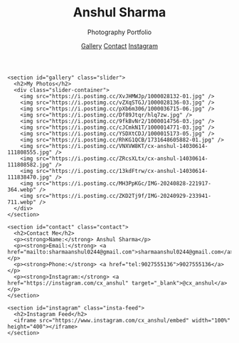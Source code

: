 <html lang="en">
<head>
  <meta charset="UTF-8" />
  <meta name="viewport" content="width=device-width, initial-scale=1.0"/>
  <title>Anshul Sharma | Photography Portfolio</title>
  <link rel="stylesheet" href="css/styles.css" />
  <script src="https://cdnjs.cloudflare.com/ajax/libs/three.js/r121/three.min.js"></script>
  <script src="https://cdn.jsdelivr.net/npm/vanta@latest/dist/vanta.net.min.js"></script>
</head>
<body>
  <div id="vanta-bg">
    <header>
      <h1>Anshul Sharma</h1>
      <p>Photography Portfolio</p>
      <nav>
        <a href="#gallery">Gallery</a>
        <a href="#contact">Contact</a>
        <a href="#instagram">Instagram</a>
      </nav>
    </header>

    <section id="gallery" class="slider">
      <h2>My Photos</h2>
      <div class="slider-container">
        <img src="https://i.postimg.cc/XvJHMWJp/1000028132-01.jpg" />
        <img src="https://i.postimg.cc/vZXqSTGJ/1000028136-03.jpg" />
        <img src="https://i.postimg.cc/pXb6m306/1000036715-06.jpg" />
        <img src="https://i.postimg.cc/Df89Jtqr/hlq7zw.jpg" />
        <img src="https://i.postimg.cc/9fkBvNr2/1000014756-03.jpg" />
        <img src="https://i.postimg.cc/cJCmkN1T/1000014771-03.jpg" />
        <img src="https://i.postimg.cc/YSDXtCDJ/1000015173-05.jpg" />
        <img src="https://i.postimg.cc/RhKG1QCB/1731648605882-01.jpg" />
        <img src="https://i.postimg.cc/VNXVW8KT/cx-anshul-14030614-111808555.jpg" />
        <img src="https://i.postimg.cc/ZRcsXLtx/cx-anshul-14030614-111808582.jpg" />
        <img src="https://i.postimg.cc/13kdFtrw/cx-anshul-14030614-111838470.jpg" />
        <img src="https://i.postimg.cc/MH3PpKGc/IMG-20240828-221917-364.webp" />
        <img src="https://i.postimg.cc/ZKD2Tj9f/IMG-20240929-233941-711.webp" />
      </div>
    </section>

    <section id="contact" class="contact">
      <h2>Contact Me</h2>
      <p><strong>Name:</strong> Anshul Sharma</p>
      <p><strong>Email:</strong> <a href="mailto:sharmaanshul0244@gmail.com">sharmaanshul0244@gmail.com</a></p>
      <p><strong>Phone:</strong> <a href="tel:9027555136">9027555136</a></p>
      <p><strong>Instagram:</strong> <a href="https://instagram.com/cx_anshul" target="_blank">@cx_anshul</a></p>
    </section>

    <section id="instagram" class="insta-feed">
      <h2>Instagram Feed</h2>
      <iframe src="https://www.instagram.com/cx_anshul/embed" width="100%" height="400"></iframe>
    </section>
  </div>

  <script>
    VANTA.NET({
      el: "#vanta-bg",
      mouseControls: true,
      touchControls: true,
      minHeight: 200.00,
      minWidth: 200.00,
      scale: 1.00,
      scaleMobile: 1.00,
      color: 0xffffff,
      backgroundColor: 0x111111
    });
  </script>
</body>
</html>
